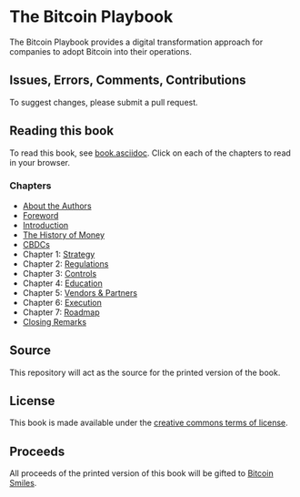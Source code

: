 # The Bitcoin Playbook

The Bitcoin Playbook provides a digital transformation approach for companies to adopt Bitcoin into their operations.

## Issues, Errors, Comments, Contributions

To suggest changes, please submit a pull request.

## Reading this book

To read this book, see [book.asciidoc](https://github.com/BenGWeeks/TheBitcoinPlaybook/blob/main/Book.asciidoc). Click on each of the chapters to read in your browser.

### Chapters

+ [About the Authors](https://github.com/BenGWeeks/TheBitcoinPlaybook/blob/main/AboutTheAuthors.asciidoc)
+ [Foreword](https://github.com/BenGWeeks/TheBitcoinPlaybook/blob/main/Foreword.asciidoc)
+ [Introduction](https://github.com/BenGWeeks/TheBitcoinPlaybook/blob/main/Introduction.asciidoc)
+ [The History of Money](https://github.com/BenGWeeks/TheBitcoinPlaybook/blob/main/TheHistoryOfMoney.asciidoc)
+ [CBDCs](https://github.com/BenGWeeks/TheBitcoinPlaybook/blob/main/CBDCs.asciidoc)
+ Chapter 1: [Strategy](https://github.com/BenGWeeks/TheBitcoinPlaybook/blob/main/ch01.asciidoc)
+ Chapter 2: [Regulations](https://github.com/BenGWeeks/TheBitcoinPlaybook/blob/main/ch02.asciidoc)
+ Chapter 3: [Controls](https://github.com/BenGWeeks/TheBitcoinPlaybook/blob/main/ch03.asciidoc)
+ Chapter 4: [Education](https://github.com/BenGWeeks/TheBitcoinPlaybook/blob/main/ch04.asciidoc)
+ Chapter 5: [Vendors & Partners](https://github.com/BenGWeeks/TheBitcoinPlaybook/blob/main/ch05.asciidoc)
+ Chapter 6: [Execution](https://github.com/BenGWeeks/TheBitcoinPlaybook/blob/main/ch06.asciidoc)
+ Chapter 7: [Roadmap](https://github.com/BenGWeeks/TheBitcoinPlaybook/blob/main/ch07.asciidoc)
+ [Closing Remarks](https://github.com/BenGWeeks/TheBitcoinPlaybook/blob/main/ClosingRemarks.asciidoc)

## Source

This repository will act as the source for the printed version of the book.

## License

This book is made available under the [creative commons terms of license](https://github.com/BenGWeeks/TheBitcoinPlaybook/blob/main/LICENSE).

## Proceeds

All proceeds of the printed version of this book will be gifted to [Bitcoin Smiles](https://bitcoinsmiles.org/).

